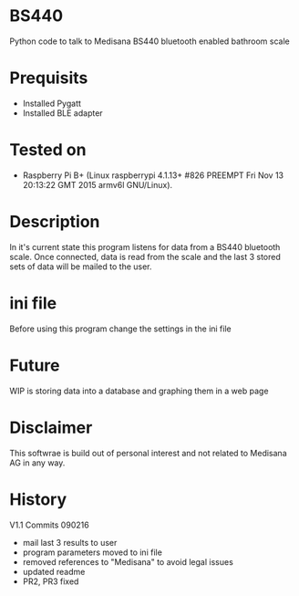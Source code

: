 # BS440
Python code to talk to Medisana BS440 bluetooth enabled bathroom scale

# Prequisits
* Installed Pygatt
* Installed BLE adapter

# Tested on
* Raspberry Pi B+ (Linux raspberrypi 4.1.13+ #826 
  PREEMPT Fri Nov 13 20:13:22 GMT 2015 armv6l GNU/Linux).

# Description
In it's current state this program listens for data from a BS440 
bluetooth scale. Once connected, data is read from the scale and
the last 3 stored sets of data will be mailed to the user.

# ini file
Before using this program change the settings in the ini file

# Future
WIP is storing data into a database and graphing them in a web page

# Disclaimer
This softwrae is build out of personal interest and not related to 
Medisana AG in any way.

History
==========
V1.1 Commits 090216
+ mail last 3 results to user
+ program parameters moved to ini file
+ removed references to "Medisana" to avoid legal issues
+ updated readme 
+ PR2, PR3 fixed
